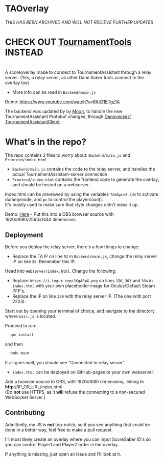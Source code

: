 # TAOverlay
*THIS HAS BEEN ARCHIVED AND WILL NOT RECIEVE FURTHER UPDATES*  <br/>
# CHECK OUT [TournamentTools](https://github.com/DanishBeatSaber/TournamentTools_Public) INSTEAD
#

A scoreoverlay made to connect to TournamentAssistant through a relay server. 
(Yes, a relay server, as other Dane Saber tools connect to the overlay too)

- More info can be read in `Backend/main.js`

Demo: https://www.youtube.com/watch?v=6KrD1ETgz1A

The backend was updated by by [Moon](https://github.com/MatrikMoon), to handle the new TournamentAssistant Protobuf changes, through [Dannypokes'](https://github.com/Dannypoke03) [TournamentAssistantClient](https://github.com/Dannypoke03/TournamentAssistantClient).

# What's in the repo?
The repo contains 2 files to worry about: `Backend/main.js` and `Frontend/index.html`  

- `Backend/main.js` contains the code to the relay server, and handles the actual TournamentAssistant-server connection.
- `Frontend/index.html` contains the frontend code to generate the overlay, and should be hosted on a webserver.

Index.html can be previewed by using the variables `?dm&pc=2`. (`dm` to activate dummymode, and `pc` to control the playercount).  
It's mostly used to make sure that style changes didn't mess it up.

Demo: [Here](http://danesaber.cc/TA/taoverlay1v1.html?dm&pc=2) - Put this into a OBS browser source with 1920x1080/2560x1440 dimensions.
## Deployment
Before you deploy the relay server, there's a few things to change:

- Replace the TA IP on line `52` in `Backend/main.js`, change the relay server IP on line `58`. Remember this IP.

Head into `Webserver/index.html`.
Change the following:
- Replace `https://i.imgur.com/3KgARpG.png` on lines `156`, `303` and `304` in `index.html` with your own placeholder image for Oculus/Default Steam PFP's.
- Replace the IP on line `329` with the relay server IP. (The one with port 2223).

Start out by opening your terminal of choice, and navigate to the directory where `main.js` is located.

Proceed to run:
```bash
  npm install
```
and then
```bash
  node main
```

If all goes well, you should see "Connected to relay server".

- `index.html` can be deployed on GitHub-pages or your own webserver. 

Add a browser source to OBS, with 1920x1080 dimensions, linking to **http**://IP_OR_URL/index.html  
(Do **not** use HTTPS, as it **will** refuse the connecting to a non-secured WebSocket Server.)


## Contributing

Admittedly, my JS is **not** top-notch, so if you see anything that could be done in a better way, feel free to make a pull request.

I'll most likely create an overlay where you can input ScoreSaber ID's so you can control Player1 and Player2 order in the overlay. 
 
If anything is missing, just open an Issue and I'll look at it.
